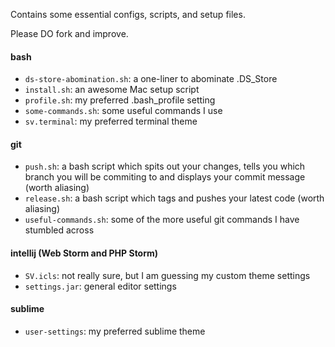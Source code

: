 Contains some essential configs, scripts, and setup files.

Please DO fork and improve.

#### bash

- `ds-store-abomination.sh`: a one-liner to abominate .DS_Store
- `install.sh`: an awesome Mac setup script
- `profile.sh`: my preferred .bash_profile setting
- `some-commands.sh`: some useful commands I use
- `sv.terminal`: my preferred terminal theme

#### git

- `push.sh`: a bash script which spits out your changes, tells you which branch you will be commiting to and displays your commit message (worth aliasing)
- `release.sh`: a bash script which tags and pushes your latest code (worth aliasing)
- `useful-commands.sh`: some of the more useful git commands I have stumbled across

#### intellij (Web Storm and PHP Storm)

- `SV.icls`: not really sure, but I am guessing my custom theme settings
- `settings.jar`: general editor settings

#### sublime

- `user-settings`: my preferred sublime theme